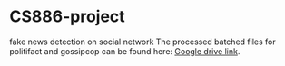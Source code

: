 # CS886-project
fake news detection on social network
 The processed batched files for politifact and gossipcop can be found here: [Google drive link](https://drive.google.com/drive/u/1/folders/1jphwkYXIbRhYO3f_xmBNTq39OdSPNH0s).
 
